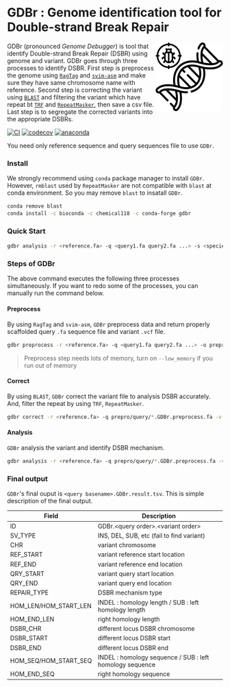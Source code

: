 GDBr : Genome identification tool for Double-strand Break Repair
================
<img src="logo/gdbr.svg" alt="GDBr logo" align="right" height="160" style="display: inline-block;"> GDBr (pronounced _Genome Debugger_) is tool that identify Double-strand Break Repair (DSBR) using genome and variant. GDBr goes through three processes to identify DSBR. First step is preprocess the genome using [`RagTag`](https://github.com/malonge/RagTag) and [`svim-asm`](https://github.com/eldariont/svim-asm) and make sure they have same chromosome name with reference. Second step is correcting the variant using [`BLAST`](https://blast.ncbi.nlm.nih.gov/Blast.cgi) and filtering the variant which have repeat bt [`TRF`](https://github.com/Benson-Genomics-Lab/TRF) and [`RepeatMasker`](https://github.com/rmhubley/RepeatMasker), then save a csv file. Last step is to segregate the corrected variants into the appropriate DSBRs. 

[![CI](https://github.com/Chemical118/GDBr/workflows/CI/badge.svg)](https://github.com/Chemical118/GDBr/actions?query=workflow%3ACI)
[![codecov](https://codecov.io/gh/Chemical118/GDBr/branch/master/graph/badge.svg?token=NA5V5H52M6)](https://codecov.io/gh/Chemical118/GDBr)
[![anaconda](https://anaconda.org/chemical118/gdbr/badges/version.svg)](https://anaconda.org/Chemical118/gdbr)

You need only reference sequence and query sequences file to use `GDBr`.

### Install
We strongly recommend using `conda` package manager to install `GDBr`.
However, `rmblast` used by `RepeatMasker` are not compatible with `blast` at conda environment. So you may remove `blast` to insatall `GDBr`.
```sh
conda remove blast
conda install -c bioconda -c chemical118 -c conda-forge gdbr
```
### Quick Start
```sh
gdbr analysis -r <reference.fa> -q <query1.fa query2.fa ...> -s <species of data> -t <number of threads>
```

### Steps of GDBr
The above command executes the following three processes simultaneously. If you want to redo some of the processes, you can manually run the command below.
#### Preprocess
By using `RagTag` and `svim-asm`, `GDBr` preprocess data and return properly scaffolded query `.fa` sequence file and variant `.vcf` file.
```sh
gdbr preprocess -r <reference.fa> -q <query1.fa query2.fa ...> -o prepro -t <number of threads>
```
> Preprocess step needs lots of memory, turn on `--low_memory` if you run out of memory


#### Correct
By using `BLAST`, `GDBr` correct the variant file to analysis DSBR accurately. And, filter the repeat by using `TRF`, `RepeatMasker`.
```sh
gdbr correct -r <reference.fa> -q prepro/query/*.GDBr.preprocess.fa -v prepro/vcf/*.GDBr.preprocess.vcf -s <species of data> -o sv -t <number of threads>
```

#### Analysis
`GDBr` analysis the variant and identify DSBR mechanism.
```sh
gdbr analysis -r <reference.fa> -q prepro/query/*.GDBr.preprocess.fa -v sv/*.GDBr.correct.csv -o dsbr -t <number of threads>
```

### Final output
`GDBr`'s final ouput is `<query basename>.GDBr.result.tsv`. This is simple description of the final output.

| Field             | Description                                          |
|-------------------|------------------------------------------------------|
| ID                | GDBr.\<query order\>.\<variant order\>               |
| SV_TYPE           | INS, DEL, SUB, etc (fail to find variant)            |
| CHR               | variant chromosome                                   |
| REF_START         | variant reference start location                     |
| REF_END           | variant reference end location                       |
| QRY_START         | variant query start location                         |
| QRY_END           | variant query end location                           |
| REPAIR_TYPE       | DSBR mechanism type                                  |
| HOM_LEN/HOM_START_LEN | INDEL : homology length / SUB : left homology length |
| HOM_END_LEN           | right homology length                                |
| DSBR_CHR          | different locus DSBR chromosome                      |
| DSBR_START        | different locus DSBR start                           |
| DSBR_END          | different locus DSBR end                             |
| HOM_SEQ/HOM_START_SEQ | INDEL : homology sequence / SUB : left homology sequence|
| HOM_END_SEQ           | right homology sequence                              |